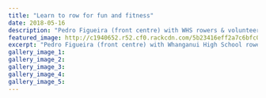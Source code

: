 ```yaml
---
title: "Learn to row for fun and fitness"
date: 2018-05-16
description: "Pedro Figueira (front centre) with WHS rowers & volunteer coach Peter Smith..."
featured_image: http://c1940652.r52.cf0.rackcdn.com/5b23416eff2a7c6bfc0023a7/Learn-to-Row-midweek-16-may.jpg
excerpt: "Pedro Figueira (front centre) with Whanganui High School rowers and volunteer coach Peter Smith."
gallery_image_1: 
gallery_image_2: 
gallery_image_3: 
gallery_image_4: 
gallery_image_5: 
---
```

